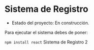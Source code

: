 <h1>Sistema de Registro </h1>

- Estado del proyecto: En construcción.

Para ejecutar el sistema debes de poner:

```npm install react```
Sistema de Registro 2  
